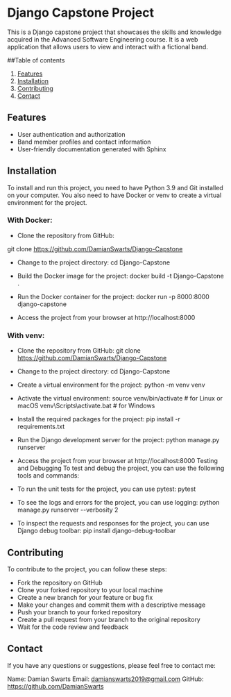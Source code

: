 # Django Capstone Project

This is a Django capstone project that showcases the skills and knowledge acquired in the Advanced Software Engineering course. It is a web application that allows users to view and interact with a fictional band.

##Table of contents
1. [Features](#features)
2. [Installation](#installation)
3. [Contributing](#contributing)
4. [Contact](#contact)

## Features

- User authentication and authorization
- Band member profiles and contact information
- User-friendly documentation generated with Sphinx

## Installation

To install and run this project, you need to have Python 3.9 and Git installed on your computer. You also need to have Docker or venv to create a virtual environment for the project.

### With Docker:

- Clone the repository from GitHub:

git clone https://github.com/DamianSwarts/Django-Capstone

- Change to the project directory:
cd Django-Capstone

- Build the Docker image for the project:
docker build -t Django-Capstone .

- Run the Docker container for the project:
docker run -p 8000:8000 django-capstone

- Access the project from your browser at http://localhost:8000

### With venv:

- Clone the repository from GitHub:
git clone https://github.com/DamianSwarts/Django-Capstone

- Change to the project directory:
cd Django-Capstone

- Create a virtual environment for the project:
python -m venv venv

- Activate the virtual environment:
source venv/bin/activate # for Linux or macOS
venv\Scripts\activate.bat # for Windows

- Install the required packages for the project:
pip install -r requirements.txt

- Run the Django development server for the project:
python manage.py runserver

- Access the project from your browser at http://localhost:8000
Testing and Debugging
To test and debug the project, you can use the following tools and commands:

- To run the unit tests for the project, you can use pytest:
pytest

- To see the logs and errors for the project, you can use logging:
python manage.py runserver --verbosity 2

- To inspect the requests and responses for the project, you can use Django debug toolbar:
pip install django-debug-toolbar

## Contributing
To contribute to the project, you can follow these steps:

- Fork the repository on GitHub
- Clone your forked repository to your local machine
- Create a new branch for your feature or bug fix
- Make your changes and commit them with a descriptive message
- Push your branch to your forked repository
- Create a pull request from your branch to the original repository
- Wait for the code review and feedback

## Contact
If you have any questions or suggestions, please feel free to contact me:

Name: Damian Swarts
Email: damianswarts2019@gmail.com
GitHub: https://github.com/DamianSwarts

